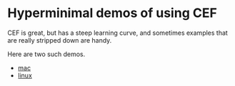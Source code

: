 # Hyperminimal demos of using CEF

CEF is great, but has a steep learning curve, and sometimes
examples that are really stripped down are handy.

Here are two such demos.

- [mac](mac)
- [linux](linux)
